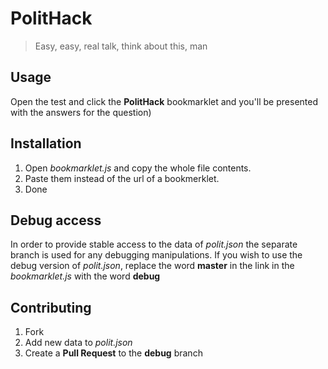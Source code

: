 # PolitHack
> Easy, easy, real talk, think about this, man 

## Usage
Open the test and click the **PolitHack** bookmarklet and you'll be presented with the answers for the question)

## Installation
1. Open *bookmarklet.js* and copy the whole file contents. 
1. Paste them instead of the url of a bookmerklet. 
1. Done

## Debug access
In order to provide stable access to the data of *polit.json* the separate branch is used for any debugging manipulations.
If you wish to use the debug version of *polit.json*, replace the word **master** in the link in the *bookmarklet.js* with the word **debug**

## Contributing
1. Fork
1. Add new data to *polit.json*
1. Create a **Pull Request** to the **debug** branch
